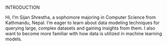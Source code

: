 INTRODUCTION

Hi, I’m Sijan Shrestha, a sophomore majoring in Computer Science from Kathmandu, Nepal. I’m eager to learn about data modeling techniques for querying large, complex datasets and gaining insights from them. I also want to become more familiar with how data is utilized in machine learning models. 



